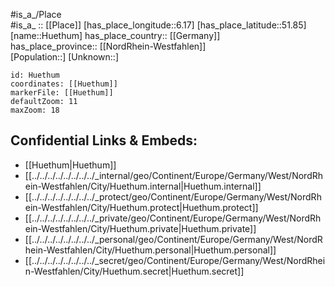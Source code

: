 ﻿---
location: [51.85,6.17] 
mapzoom: [7,12] 
mapmarker: city 
type: City
tags:
- geo/City


SpocWebEntityId: 31066
isDeleted: false
confidential: public

---
#is_a_/Place  
#is_a_ :: [[Place]] 
[has_place_longitude::6.17] 
[has_place_latitude::51.85] 
[name::Huethum] 
has_place_country:: [[Germany]]  
has_place_province:: [[NordRhein-Westfahlen]]  
[Population::] 
[Unknown::] 


```leaflet
id: Huethum
coordinates: [[Huethum]] 
markerFile: [[Huethum]] 
defaultZoom: 11 
maxZoom: 18
```


## Confidential Links & Embeds: 
- [[Huethum|Huethum]]  
- [[../../../../../../../../_internal/geo/Continent/Europe/Germany/West/NordRhein-Westfahlen/City/Huethum.internal|Huethum.internal]] 
- [[../../../../../../../../_protect/geo/Continent/Europe/Germany/West/NordRhein-Westfahlen/City/Huethum.protect|Huethum.protect]] 
- [[../../../../../../../../_private/geo/Continent/Europe/Germany/West/NordRhein-Westfahlen/City/Huethum.private|Huethum.private]] 
- [[../../../../../../../../_personal/geo/Continent/Europe/Germany/West/NordRhein-Westfahlen/City/Huethum.personal|Huethum.personal]] 
- [[../../../../../../../../_secret/geo/Continent/Europe/Germany/West/NordRhein-Westfahlen/City/Huethum.secret|Huethum.secret]] 
